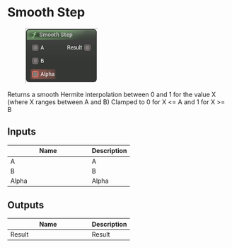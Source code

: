 # Smooth Step

<div align="left" data-full-width="false">

<figure><img src="../../../../.gitbook/assets/Smooth_Step.png" alt=""><figcaption></figcaption></figure>

</div>

Returns a smooth Hermite interpolation between 0 and 1 for the value X (where X ranges between A and B) Clamped to 0 for X <= A and 1 for X >= B

## Inputs

<table><thead><tr><th width="170">Name</th><th>Description</th></tr></thead><tbody><tr><td>A</td><td>A</td></tr><tr><td>B</td><td>B</td></tr><tr><td>Alpha</td><td>Alpha</td></tr></tbody></table>

## Outputs

<table><thead><tr><th width="170">Name</th><th>Description</th></tr></thead><tbody><tr><td>Result</td><td>Result</td></tr></tbody></table>
